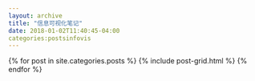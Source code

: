 ```yaml
---
layout: archive
title: "信息可视化笔记"
date: 2018-01-02T11:40:45-04:00
categories:postsinfovis
---
```


<div class="tiles">
{% for post in site.categories.posts %}
	{% include post-grid.html %}
{% endfor %}
</div><!-- /.tiles -->
